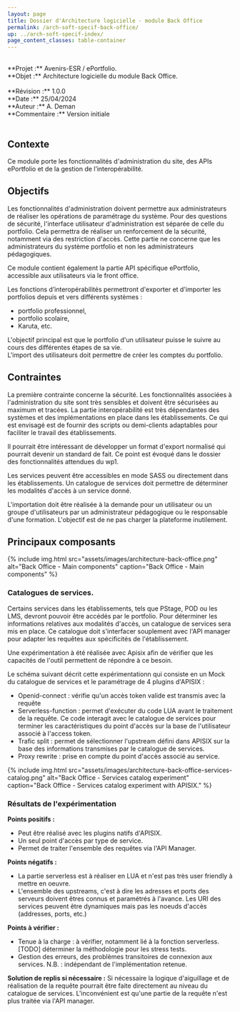 ```yaml
---
layout: page
title: Dossier d'Architecture logicielle - module Back Office
permalink: /arch-soft-specif-back-office/
up: ../arch-soft-specif-index/
page_content_classes: table-container
---
```


<br/>
**Projet :** Avenirs-ESR / ePortfolio. <br/>
**Objet :** Architecture logicielle du module Back Office.<br/>
<br/>
**Révision :** 1.0.0<br/>
**Date :** 25/04/2024<br/>
**Auteur :** A. Deman<br/>
**Commentaire :** Version initiale<br/>
<br/>

## Contexte 
Ce module porte les fonctionnalités d'administration du site, des APIs ePortfolio et de la gestion de l’interopérabilité.

## Objectifs
Les fonctionnalités d'administration doivent permettre aux administrateurs de réaliser les opérations de paramétrage du système. Pour des questions de sécurité, l'interface utilisateur d'administration est séparée de celle du portfolio. 
Cela permettra de réaliser un renforcement de la sécurité, notamment via des restriction d'accès. Cette partie ne concerne que les administrateurs du système portfolio et non les administrateurs pédagogiques. 

Ce module contient également la partie API spécifique ePortfolio, accessible aux utilisateurs via le front office.

Les fonctions d’interopérabilités permettront d'exporter et d'importer les portfolios depuis et vers différents systèmes : 
- portfolio professionnel,
- portfolio scolaire,
- Karuta, etc.
  
L'objectif principal est que le portfolio d'un utilisateur puisse le suivre au cours des différentes étapes de sa vie.<br/>
L'import des utilisateurs doit permettre de créer les comptes du portfolio.

## Contraintes
La première contrainte concerne la sécurité. Les fonctionnalités associées à l'administration du site sont très sensibles et doivent être sécurisées au maximum et tracées.
La partie interopérabilité est très dépendantes des systèmes et des implémentations en place dans les établissements. Ce qui est envisagé est de fournir des scripts ou demi-clients adaptables pour faciliter le travail des établissements.

Il pourrait être intéressant de développer un format d'export normalisé qui pourrait devenir un standard de fait. Ce point est évoqué dans le dossier des fonctionnalités attendues du wp1.

Les services peuvent être accessibles en mode SASS ou directement dans les établissements. Un catalogue de services doit permettre de déterminer les modalités d'accès à un service donné.

L'importation doit être réalisée à la demande pour un utilisateur ou un groupe d'utilisateurs par un administrateur pédagogique ou le responsable d'une formation. L'objectif est de ne pas charger la plateforme inutilement.

## Principaux composants

{% include img.html
        src="assets/images/architecture-back-office.png"
        alt="Back Office - Main components"
        caption="Back Office - Main components"
%}


### Catalogues de services.

Certains services dans les établissements, tels que PStage, POD ou les LMS, devront pouvoir être accédés par le portfolio. Pour déterminer les informations relatives aux modalités d'accès, un catalogue de services sera mis en place.
Ce catalogue doit s'interfacer souplement avec l'API manager pour adapter les requêtes aux spécificités de l'établissement.

Une expérimentation à été réalisée avec Apisix afin de vérifier que les capacités de l'outil permettent de répondre à ce besoin.

Le schéma suivant décrit cette expérimentationn qui consiste en un Mock du catalogue de services et le paramétrage de 4 plugins d'APISIX :
- Openid-connect : vérifie qu'un accès token valide est transmis avec la requête
- Serverless-function : permet d'exécuter du code LUA avant le traitement de la requête. Ce code interagit avec le catalogue de services pour terminer les caractéristiques du point d'accès sur la base de l'utilisateur associé à l'access token.
- Trafic split : permet de sélectionner l'upstream défini dans APISIX sur la base des informations transmises par le catalogue de services.
- Proxy rewrite : prise en compte du point d'accès associé au service.

{% include img.html
        src="assets/images/architecture-back-office-services-catalog.png"
        alt="Back Office - Services catalog experiment"
        caption="Back Office - Services catalog experiment with APISIX."
%}


### Résultats de l'expérimentation

**Points positifs :**
- Peut être réalisé avec les plugins natifs d'APISIX.
- Un seul point d'accès par type de service.
- Permet de traiter l'ensemble des requêtes via l'API Manager.

**Points négatifs :**
- La partie serverless est à réaliser en LUA et n'est pas très user friendly à mettre en oeuvre. 
- L'ensemble des upstreams, c'est à dire les adresses et ports des serveurs doivent êtres connus et paramétrés à l'avance. Les URI des services peuvent être dynamiques mais pas les noeuds d'accès (addresses, ports, etc.) 

**Points à vérifier :**
- Tenue à la charge : à vérifier, notamment lié à la fonction serverless. [TODO] déterminer la méthodologie pour les stress tests.
- Gestion des erreurs, des problèmes transitoires de connexion aux services. N.B. : indépendant de l'implémentation retenue.

**Solution de replis si nécessaire :**
Si nécessaire la logique d'aiguillage et de réalisation de la requête pourrait être faite directement au niveau du catalogue de services. L'inconvénient est qu'une partie de la requête n'est plus traitée via l'API manager.